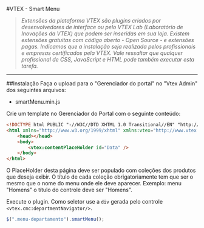 #VTEX - Smart Menu
>*Extensões da plataforma VTEX são plugins criados por desenvolvedores de interface ou pelo VTEX Lab (Laboratório de Inovações da VTEX) que podem ser inseridas em sua loja. Existem extensões gratuitas com código aberto -  Open Source - e extensões pagas.  Indicamos que a instalação seja realizada pelos profissionais e empresas certificados pela VTEX. Vale ressaltar que qualquer profissional de CSS, JavaScript e HTML pode também executar esta tarefa.*

----------

##Instalação
Faça o upload para o "Gerenciador do portal" no "Vtex Admin" dos seguintes arquivos:
* smartMenu.min.js

Crie um template no Gerenciador do Portal com o seguinte conteúdo:
```html
<!DOCTYPE html PUBLIC "-//W3C//DTD XHTML 1.0 Transitional//EN" "http://www.w3.org/TR/xhtml1/DTD/xhtml1-transitional.dtd">
<html xmlns="http://www.w3.org/1999/xhtml" xmlns:vtex="http://www.vtex.com.br/2009/vtex-common" xmlns:vtex.cmc="http://www.vtex.com.br/2009/vtex-commerce">
	<head></head>
	<body>
		<vtex:contentPlaceHolder id="Data" />
	</body>
</html>
```
O PlaceHolder desta página deve ser populado com coleções dos produtos que deseja exibir. O título de cada coleção obrigatoriamente tem que ser o mesmo que o nome do menu onde ele deve aparecer.
Exemplo: menu "Homens" o título do controle deve ser "Homens".

Execute o plugin. Como seletor use a `div` gerada pelo controle `<vtex.cmc:departmentNavigator/>`.
```javascript
$(".menu-departamento").smartMenu();
```